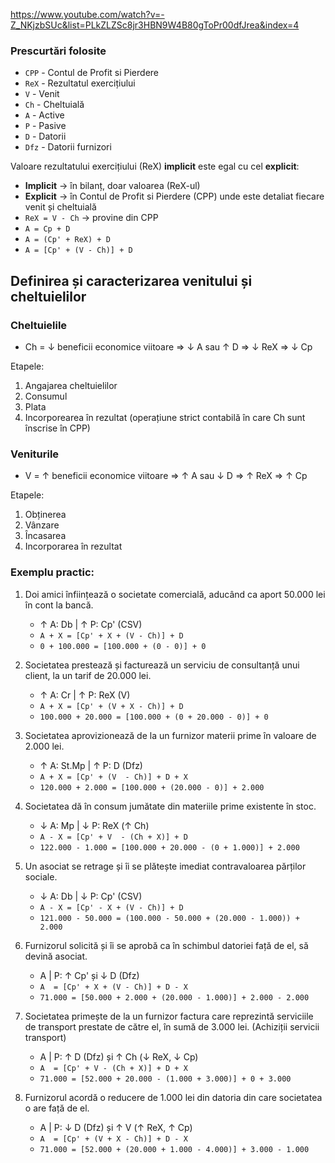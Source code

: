 https://www.youtube.com/watch?v=-Z_NKjzbSUc&list=PLkZLZSc8jr3HBN9W4B80gToPr00dfJrea&index=4
### Prescurtări folosite
- `CPP` - Contul de Profit si Pierdere
- `ReX` - Rezultatul exercițiului
- `V` - Venit
- `Ch` - Cheltuială
- `A` - Active
- `P` - Pasive
- `D` - Datorii
- `Dfz` - Datorii furnizori

Valoare rezultatului exercițiului (ReX) **implicit** este egal cu cel **explicit**:
- **Implicit** -> în bilanț, doar valoarea (ReX-ul)
- **Explicit** -> în Contul de Profit si Pierdere (CPP) unde este detaliat fiecare venit și cheltuială
- `ReX = V - Ch` -> provine din CPP
- `A = Cp + D`
- `A = (Cp' + ReX) + D`
- `A = [Cp' + (V - Ch)] + D`

## Definirea și caracterizarea venitului și cheltuielilor

### Cheltuielile
- Ch = ↓ beneficii economice viitoare => ↓ A sau ↑ D => ↓ ReX => ↓ Cp

Etapele:
1. Angajarea cheltuielilor
2. Consumul
3. Plata
4. Incorporearea în rezultat (operațiune strict contabilă în care Ch sunt înscrise în CPP)

### Veniturile
- V = ↑ beneficii economice viitoare => ↑ A sau ↓ D => ↑ ReX => ↑ Cp

Etapele:
1. Obținerea
2. Vânzare
3. Încasarea
4. Incorporarea în rezultat

### Exemplu practic:

1. Doi amici înființează o societate comercială, aducând ca aport 50.000 lei în cont la bancă.
   - ↑ A: Db | ↑ P: Cp' (CSV)
   - `A + X = [Cp' + X + (V - Ch)] + D`
   - `0 + 100.000 = [100.000 + (0 - 0)] + 0`

2. Societatea prestează și facturează un serviciu de consultanță unui client, la un tarif de 20.000 lei.
   - ↑ A: Cr | ↑ P: ReX (V)
   - `A + X = [Cp' + (V + X - Ch)] + D`
   - `100.000 + 20.000 = [100.000 + (0 + 20.000 - 0)] + 0`

3. Societatea aprovizionează de la un furnizor materii prime în valoare de 2.000 lei.
   - ↑ A: St.Mp | ↑ P: D (Dfz)
   - `A + X = [Cp' + (V  - Ch)] + D + X`
   - `120.000 + 2.000 = [100.000 + (20.000 - 0)] + 2.000`

4. Societatea dă în consum jumătate din materiile prime existente în stoc.
   - ↓ A: Mp | ↓ P: ReX (↑ Ch)
   - `A - X = [Cp' + V  - (Ch + X)] + D`
   - `122.000 - 1.000 = [100.000 + 20.000 - (0 + 1.000)] + 2.000`

5. Un asociat se retrage și îi se plătește imediat contravaloarea părților sociale.
   - ↓ A: Db | ↓ P: Cp' (CSV)
   - `A - X = [Cp' - X + (V - Ch)] + D`
   - `121.000 - 50.000 = (100.000 - 50.000 + (20.000 - 1.000)) + 2.000`

6. Furnizorul solicită și îi se aprobă ca în schimbul datoriei față de el, să devină asociat.
   - A | P: ↑ Cp' și ↓ D (Dfz)
   - `A  = [Cp' + X + (V - Ch)] + D - X`
   - `71.000 = [50.000 + 2.000 + (20.000 - 1.000)] + 2.000 - 2.000`

7. Societatea primește de la un furnizor factura care reprezintă serviciile de transport prestate de către el, în sumă de 3.000 lei. (Achiziții servicii transport)
   - A | P: ↑ D (Dfz) și ↑ Ch (↓ ReX, ↓ Cp)
   - `A  = [Cp' + V - (Ch + X)] + D + X`
   - `71.000 = [52.000 + 20.000 - (1.000 + 3.000)] + 0 + 3.000`

8. Furnizorul acordă o reducere de 1.000 lei din datoria din care societatea o are față de el.
   - A | P: ↓ D (Dfz) și ↑ V (↑ ReX, ↑ Cp)
   - `A  = [Cp' + (V + X - Ch)] + D - X`
   - `71.000 = [52.000 + (20.000 + 1.000 - 4.000)] + 3.000 - 1.000`